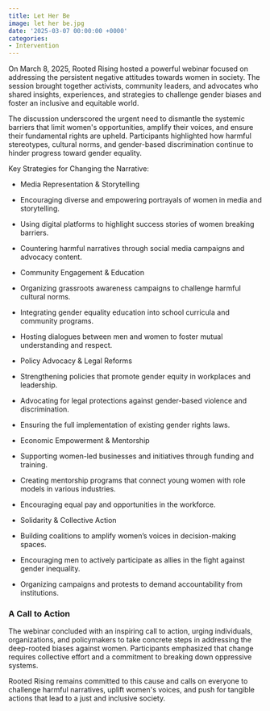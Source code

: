 ```yaml
---
title: Let Her Be
image: let her be.jpg
date: '2025-03-07 00:00:00 +0000'
categories:
- Intervention
---
```


On March 8, 2025, Rooted Rising hosted a powerful webinar focused on addressing the persistent negative attitudes towards women in society. The session brought together activists, community leaders, and advocates who shared insights, experiences, and strategies to challenge gender biases and foster an inclusive and equitable world.

The discussion underscored the urgent need to dismantle the systemic barriers that limit women's opportunities, amplify their voices, and ensure their fundamental rights are upheld. Participants highlighted how harmful stereotypes, cultural norms, and gender-based discrimination continue to hinder progress toward gender equality.

Key Strategies for Changing the Narrative:

- Media Representation & Storytelling

- Encouraging diverse and empowering portrayals of women in media and storytelling.

- Using digital platforms to highlight success stories of women breaking barriers.

- Countering harmful narratives through social media campaigns and advocacy content.

- Community Engagement & Education

- Organizing grassroots awareness campaigns to challenge harmful cultural norms.

- Integrating gender equality education into school curricula and community programs.

- Hosting dialogues between men and women to foster mutual understanding and respect.

- Policy Advocacy & Legal Reforms

- Strengthening policies that promote gender equity in workplaces and leadership.

- Advocating for legal protections against gender-based violence and discrimination.

- Ensuring the full implementation of existing gender rights laws.

- Economic Empowerment & Mentorship

- Supporting women-led businesses and initiatives through funding and training.

- Creating mentorship programs that connect young women with role models in various industries.

- Encouraging equal pay and opportunities in the workforce.

- Solidarity & Collective Action

- Building coalitions to amplify women’s voices in decision-making spaces.

- Encouraging men to actively participate as allies in the fight against gender inequality.

- Organizing campaigns and protests to demand accountability from institutions.

### A Call to Action

The webinar concluded with an inspiring call to action, urging individuals, organizations, and policymakers to take concrete steps in addressing the deep-rooted biases against women. Participants emphasized that change requires collective effort and a commitment to breaking down oppressive systems.

Rooted Rising remains committed to this cause and calls on everyone to challenge harmful narratives, uplift women's voices, and push for tangible actions that lead to a just and inclusive society.
